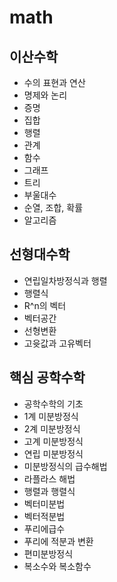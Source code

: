 # math

## 이산수학

* 수의 표현과 연산
* 명제와 논리
* 증명
* 집합
* 행렬
* 관계
* 함수
* 그래프
* 트리
* 부울대수
* 순열, 조합, 확률
* 알고리즘

## 선형대수학

* 연립일차방정식과 행렬
* 행렬식
* R^n의 벡터
* 벡터공간
* 선형변환
* 고윳값과 고유벡터

## 핵심 공학수학

* 공학수학의 기초
* 1계 미분방정식
* 2계 미분방정식
* 고계 미분방정식
* 연립 미분방정식
* 미분방정식의 급수해법
* 라플라스 해법
* 행렬과 행렬식
* 벡터미분법
* 벡터적분법
* 푸리에급수
* 푸리에 적분과 변환
* 편미분방정식
* 복소수와 복소함수
